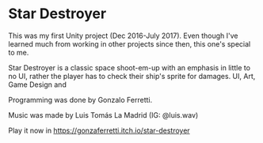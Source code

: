 ﻿# Star Destroyer
 This was my first Unity project (Dec 2016-July 2017). Even though I've learned much from working in other projects since then, this one's special to me. 
 
 Star Destroyer is a classic space shoot-em-up with an emphasis in little to no UI, rather the player has to check their ship's sprite for damages. UI, Art, Game Design and 

Programming was done by Gonzalo Ferretti.

Music was made by Luis Tomás La Madrid (IG: @luis.wav)

Play it now in https://gonzaferretti.itch.io/star-destroyer
